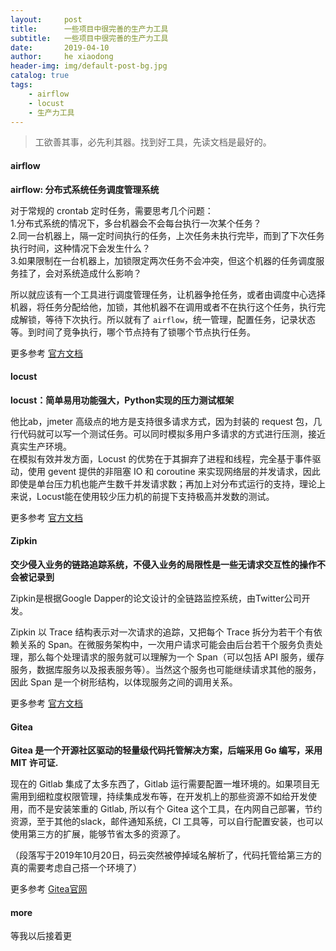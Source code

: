 ```yaml
---
layout:     post
title:      一些项目中很完善的生产力工具
subtitle:   一些项目中很完善的生产力工具
date:       2019-04-10
author:     he xiaodong
header-img: img/default-post-bg.jpg
catalog: true
tags:
    - airflow
    - locust
    - 生产力工具
---
```


> 工欲善其事，必先利其器。找到好工具，先读文档是最好的。

#### airflow
**airflow: 分布式系统任务调度管理系统**

对于常规的 crontab 定时任务，需要思考几个问题：<br />
1.分布式系统的情况下，多台机器会不会每台执行一次某个任务？<br />
2.同一台机器上，隔一定时间执行的任务，上次任务未执行完毕，而到了下次任务执行时间，这种情况下会发生什么？<br />
3.如果限制在一台机器上，加锁限定两次任务不会冲突，但这个机器的任务调度服务挂了，会对系统造成什么影响？<br />

所以就应该有一个工具进行调度管理任务，让机器争抢任务，或者由调度中心选择机器，将任务分配给他，加锁，其他机器不在调用或者不在执行这个任务，执行完成解锁，等待下次执行。所以就有了 `airflow`，统一管理，配置任务，记录状态等。到时间了竞争执行，哪个节点持有了锁哪个节点执行任务。

更多参考 [官方文档](https://airflow.apache.org/start.html "airflow官方文档")

#### locust
**locust：简单易用功能强大，Python实现的压力测试框架**

他比ab，jmeter 高级点的地方是支持很多请求方式，因为封装的 request 包，几行代码就可以写一个测试任务。可以同时模拟多用户多请求的方式进行压测，接近真实生产环境。<br />
在模拟有效并发方面，Locust 的优势在于其摒弃了进程和线程，完全基于事件驱动，使用 gevent 提供的非阻塞 IO 和 coroutine 来实现网络层的并发请求，因此即使是单台压力机也能产生数千并发请求数；再加上对分布式运行的支持，理论上来说，Locust能在使用较少压力机的前提下支持极高并发数的测试。

更多参考 [官方文档](https://docs.locust.io/en/stable/ "locust 官方文档")

#### Zipkin
**交少侵入业务的链路追踪系统，不侵入业务的局限性是一些无请求交互性的操作不会被记录到**

Zipkin是根据Google Dapper的论文设计的全链路监控系统，由Twitter公司开发。

Zipkin 以 Trace 结构表示对一次请求的追踪，又把每个 Trace 拆分为若干个有依赖关系的 Span。在微服务架构中，一次用户请求可能会由后台若干个服务负责处理，那么每个处理请求的服务就可以理解为一个 Span（可以包括 API 服务，缓存服务，数据库服务以及报表服务等）。当然这个服务也可能继续请求其他的服务，因此 Span 是一个树形结构，以体现服务之间的调用关系。

更多参考 [官方文档](https://zipkin.io/ "Zipkin 官网")

#### Gitea
**Gitea 是一个开源社区驱动的轻量级代码托管解决方案，后端采用 Go 编写，采用 MIT 许可证.**

现在的 Gitlab 集成了太多东西了，Gitlab 运行需要配置一堆环境的。如果项目无需用到细粒度权限管理，持续集成发布等，在开发机上的那些资源不如给开发使用，而不是安装笨重的 Gitlab, 所以有个 Gitea 这个工具，在内网自己部署，节约资源，至于其他的slack，邮件通知系统，CI 工具等，可以自行配置安装，也可以使用第三方的扩展，能够节省太多的资源了。

（段落写于2019年10月20日，码云突然被停掉域名解析了，代码托管给第三方的真的需要考虑自己搭一个环境了）

更多参考 [Gitea官网](https://gitea.io/zh-cn/ "Gitea 官网")


#### more
等我以后接着更
